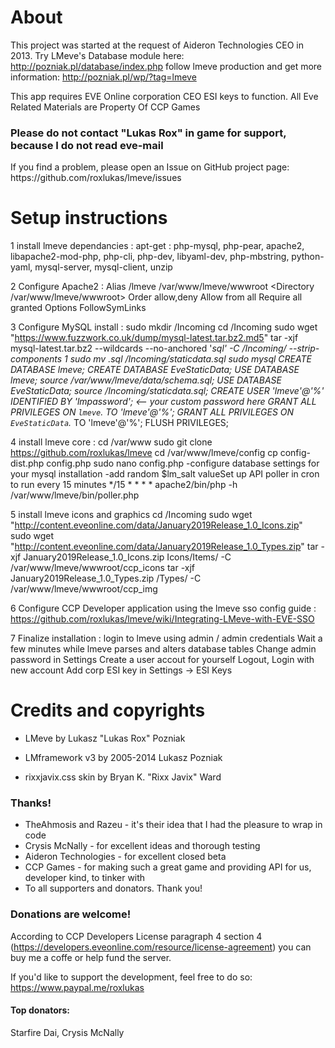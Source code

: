 <h1>About</h1>

This project was started at the request of Aideron Technologies CEO in 2013. 
Try LMeve's Database module here: http://pozniak.pl/database/index.php
follow lmeve production and get more information: http://pozniak.pl/wp/?tag=lmeve

This app requires EVE Online corporation CEO ESI keys to function.
All Eve Related Materials are Property Of CCP Games

<h3>Please do not contact "Lukas Rox" in game for support, because I do not read eve-mail</h3>
If you find a problem, please open an Issue on GitHub project page: https://github.com/roxlukas/lmeve/issues

<h1>Setup instructions</h1>

1 install lmeve dependancies : 
  apt-get : php-mysql, php-pear, apache2, libapache2-mod-php, 
            php-cli, php-dev, libyaml-dev, php-mbstring, 
            python-yaml, mysql-server, mysql-client, unzip
  
2 Configure Apache2 :
  Alias /lmeve /var/www/lmeve/wwwroot
      <Directory /var/www/lmeve/wwwroot>
        Order allow,deny
        Allow from all
        Require all granted 
        Options FollowSymLinks
      </Directory>

3 Configure MySQL install : 
  sudo mkdir /Incoming
  cd /Incoming
  sudo wget "https://www.fuzzwork.co.uk/dump/mysql-latest.tar.bz2.md5"
  tar -xjf mysql-latest.tar.bz2 --wildcards --no-anchored '*sql' -C /Incoming/ --strip-components 1
  sudo mv *.sql /Incoming/staticdata.sql
  sudo mysql
  CREATE DATABASE lmeve;
  CREATE DATABASE EveStaticData;
  USE DATABASE lmeve;
  source /var/www/lmeve/data/schema.sql;
  USE DATABASE EveStaticData;
  source /Incoming/staticdata.sql;
  CREATE USER 'lmeve'@'%' IDENTIFIED BY 'lmpassword';  <-- your custom password here
  GRANT ALL PRIVILEGES ON `lmeve`.* TO 'lmeve'@'%';
  GRANT ALL PRIVILEGES ON `EveStaticData`.* TO 'lmeve'@'%';
  FLUSH PRIVILEGES;

4 install lmeve core : 
     cd /var/www
     sudo git clone https://github.com/roxlukas/lmeve
     cd /var/www/lmeve/config
     cp config-dist.php config.php
     sudo nano config.php 
      -configure database settings for your mysql installation
      -add random $lm_salt valueSet up API poller in cron to run every 15 minutes
      */15 * * * * apache2/bin/php -h /var/www/lmeve/bin/poller.php
     
5 install lmeve icons and graphics
    cd /Incoming
    sudo wget "http://content.eveonline.com/data/January2019Release_1.0_Icons.zip"
    sudo wget "http://content.eveonline.com/data/January2019Release_1.0_Types.zip"
    tar -xjf January2019Release_1.0_Icons.zip Icons/Items/ -C /var/www/lmeve/wwwroot/ccp_icons
    tar -xjf January2019Release_1.0_Types.zip /Types/ -C /var/www/lmeve/wwwroot/ccp_img
    
6 Configure CCP Developer application using the lmeve sso config guide :
  https://github.com/roxlukas/lmeve/wiki/Integrating-LMeve-with-EVE-SSO

7 Finalize installation : 
login to lmeve using admin / admin credentials
Wait a few minutes while lmeve parses and alters database tables
Change admin password in Settings
Create a user accout for yourself
Logout, Login with new account
Add corp ESI key in Settings -> ESI Keys


  
<h1>Credits and copyrights</h1>

* LMeve by Lukasz "Lukas Rox" Pozniak

* LMframework v3 by 2005-2014 Lukasz Pozniak

* rixxjavix.css skin by Bryan K. "Rixx Javix" Ward

<h3>Thanks!</h3>

* TheAhmosis and Razeu - it's their idea that I had the pleasure to wrap in code
* Crysis McNally - for excellent ideas and thorough testing
* Aideron Technologies - for excellent closed beta
* CCP Games - for making such a great game and providing API for us, developer kind, to tinker with
* To all supporters and donators. Thank you!

<h3>Donations are welcome!</h3>

According to CCP Developers License paragraph 4 section 4 (https://developers.eveonline.com/resource/license-agreement)
you can buy me a coffe or help fund the server.

If you'd like to support the development, feel free to do so: https://www.paypal.me/roxlukas

<h4>Top donators:</h4>
Starfire Dai, Crysis McNally

